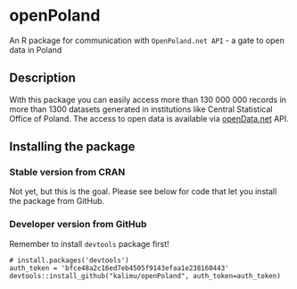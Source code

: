 openPoland
==========

An R package for communication with `OpenPoland.net API` - a gate to open data in Poland

## Description

With this package you can easily access more than 130 000 000 records in more than 1300 datasets generated in institutions like Central Statistical Office of Poland.
The access to open data is available via [openData.net](http://openData.net) API.

## Installing the package

### Stable version from CRAN

Not yet, but this is the goal. 
Please see below for code that let you install the package from GitHub.


### Developer version from GitHub

Remember to install `devtools` package first!

```
# install.packages('devtools')
auth_token = 'bfce48a2c16ed7eb4505f9143efaa1e238160443'
devtools::install_github("kalimu/openPoland", auth_token=auth_token)
```
